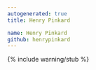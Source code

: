 ```yaml
---
autogenerated: true
title: Henry Pinkard

name: Henry Pinkard
github: henrypinkard
---
```


{% include warning/stub %}
